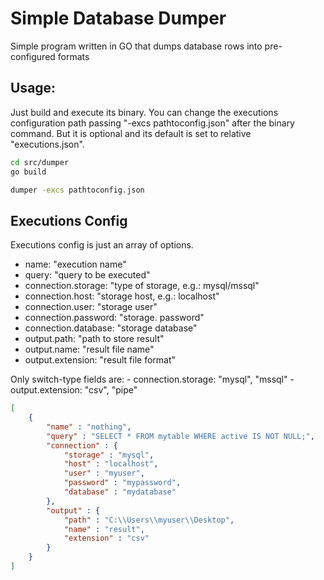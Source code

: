 # Simple Database Dumper

Simple program written in GO that dumps database rows into pre-configured formats

## Usage:

Just build and execute its binary.
You can change the executions configuration path passing "-excs pathtoconfig.json" after the binary command. But it is optional and its default is set to relative "executions.json".

```bash
cd src/dumper
go build

dumper -excs pathtoconfig.json
```

## Executions Config

Executions config is just an array of options.

- name: "execution name"
- query: "query to be executed"
- connection.storage: "type of storage, e.g.: mysql/mssql"
- connection.host: "storage host, e.g.: localhost"
- connection.user: "storage user"
- connection.password: "storage. password"
- connection.database: "storage database"
- output.path: "path to store result"
- output.name: "result file name"
- output.extension: "result file format"

Only switch-type fields are:
    - connection.storage: "mysql", "mssql"
    - output.extension: "csv", "pipe"

```json
[
    {
        "name" : "nothing",
        "query" : "SELECT * FROM mytable WHERE active IS NOT NULL;",
        "connection" : {
            "storage" : "mysql",
            "host" : "localhost",
            "user" : "myuser",
            "password" : "mypassword",
            "database" : "mydatabase"
        },
        "output" : {
            "path" : "C:\\Users\\myuser\\Desktop",
            "name" : "result",
            "extension" : "csv"
        }
    }
]
```

